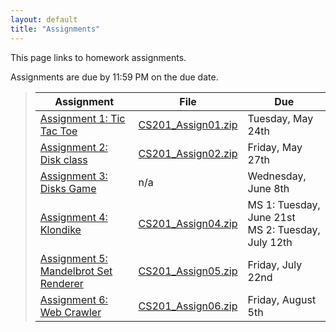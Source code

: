 ```yaml
---
layout: default
title: "Assignments"
---
```


This page links to homework assignments.

Assignments are due by 11:59 PM on the due date.

> Assignment | File | Due
> ---------- | ---- | ---
> [Assignment 1: Tic Tac Toe](assign01.html) | [CS201\_Assign01.zip](CS201_Assign01.zip) | Tuesday, May 24th
> [Assignment 2: Disk class](assign02.html) | [CS201\_Assign02.zip](CS201_Assign02.zip) | Friday, May 27th
> [Assignment 3: Disks Game](assign03.html) | n/a | Wednesday, June 8th
> [Assignment 4: Klondike](assign04.html) | [CS201\_Assign04.zip](CS201_Assign04.zip) | MS 1: Tuesday, June 21st<br>MS 2: Tuesday, July 12th
> [Assignment 5: Mandelbrot Set Renderer](assign05.html) | [CS201\_Assign05.zip](CS201_Assign05.zip) | Friday, July 22nd
> [Assignment 6: Web Crawler](assign06.html) | [CS201\_Assign06.zip](CS201_Assign06.zip) | Friday, August 5th
